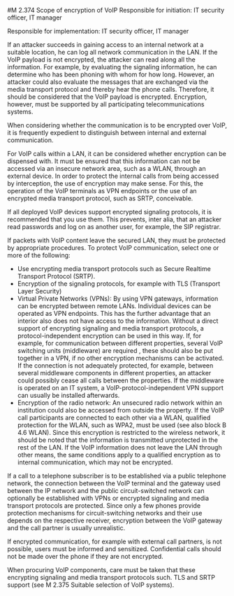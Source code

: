 #M 2.374 Scope of encryption of VoIP
Responsible for initiation: IT security officer, IT manager

Responsible for implementation: IT security officer, IT manager

If an attacker succeeds in gaining access to an internal network at a suitable location, he can log all network communication in the LAN. If the VoIP payload is not encrypted, the attacker can read along all the information. For example, by evaluating the signaling information, he can determine who has been phoning with whom for how long. However, an attacker could also evaluate the messages that are exchanged via the media transport protocol and thereby hear the phone calls. Therefore, it should be considered that the VoIP payload is encrypted. Encryption, however, must be supported by all participating telecommunications systems.

When considering whether the communication is to be encrypted over VoIP, it is frequently expedient to distinguish between internal and external communication.

For VoIP calls within a LAN, it can be considered whether encryption can be dispensed with. It must be ensured that this information can not be accessed via an insecure network area, such as a WLAN, through an external device. In order to protect the internal calls from being accessed by interception, the use of encryption may make sense. For this, the operation of the VoIP terminals as VPN endpoints or the use of an encrypted media transport protocol, such as SRTP, conceivable.

If all deployed VoIP devices support encrypted signaling protocols, it is recommended that you use them. This prevents, inter alia, that an attacker read passwords and log on as another user, for example, the SIP registrar.

If packets with VoIP content leave the secured LAN, they must be protected by appropriate procedures. To protect VoIP communication, select one or more of the following:

* Use encrypting media transport protocols such as Secure Realtime Transport Protocol (SRTP).
* Encryption of the signaling protocols, for example with TLS (Transport Layer Security)
* Virtual Private Networks (VPNs): By using VPN gateways, information can be encrypted between remote LANs. Individual devices can be operated as VPN endpoints. This has the further advantage that an interior also does not have access to the information. Without a direct support of encrypting signaling and media transport protocols, a protocol-independent encryption can be used in this way. If, for example, for communication between different properties, several VoIP switching units (middleware) are required , these should also be put together in a VPN, if no other encryption mechanisms can be activated. If the connection is not adequately protected, for example, between several middleware components in different properties, an attacker could possibly cease all calls between the properties. If the middleware is operated on an IT system, a VoIP-protocol-independent VPN support can usually be installed afterwards.
* Encryption of the radio network: An unsecured radio network within an institution could also be accessed from outside the property. If the VoIP call participants are connected to each other via a WLAN, qualified protection for the WLAN, such as WPA2, must be used (see also block B 4.6 WLAN). Since this encryption is restricted to the wireless network, it should be noted that the information is transmitted unprotected in the rest of the LAN. If the VoIP information does not leave the LAN through other means, the same conditions apply to a qualified encryption as to internal communication, which may not be encrypted.


If a call to a telephone subscriber is to be established via a public telephone network, the connection between the VoIP terminal and the gateway used between the IP network and the public circuit-switched network can optionally be established with VPNs or encrypted signaling and media transport protocols are protected. Since only a few phones provide protection mechanisms for circuit-switching networks and their use depends on the respective receiver, encryption between the VoIP gateway and the call partner is usually unrealistic.

If encrypted communication, for example with external call partners, is not possible, users must be informed and sensitized. Confidential calls should not be made over the phone if they are not encrypted.

When procuring VoIP components, care must be taken that these encrypting signaling and media transport protocols such. TLS and SRTP support (see M 2.375 Suitable selection of VoIP systems).



